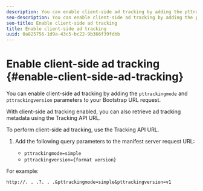 ```yaml
---
description: You can enable client-side ad tracking by adding the pttrackingmode and pttrackingversion parameters to your Bootstrap URL request.
seo-description: You can enable client-side ad tracking by adding the pttrackingmode and pttrackingversion parameters to your Bootstrap URL request.
seo-title: Enable client-side ad tracking
title: Enable client-side ad tracking
uuid: 0a825756-1d9a-43c5-bc22-9b366f39fdbb
---
```


# Enable client-side ad tracking {#enable-client-side-ad-tracking}

You can enable client-side ad tracking by adding the `pttrackingmode` and `pttrackingversion` parameters to your Bootstrap URL request.

 With client-side ad tracking enabled, you can also retrieve ad tracking metadata using the Tracking API URL.

To perform client-side ad tracking, use the Tracking API URL.

1. Add the following query parameters to the manifest server request URL:

   * `pttrackingmode=simple` 
   * `pttrackingversion={format version}`

For example:

```
http://. . .?. . .&pttrackingmode=simple&pttrackingversion=v1
```


